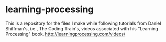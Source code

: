 # learning-processing
This is a repository for the files I make while following tutorials from Daniel Shiffman's, i.e., The Coding Train's, videos associated with his "Learning Processing" book. http://learningprocessing.com/videos/
